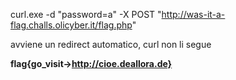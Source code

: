curl.exe -d "password=a" -X POST "http://was-it-a-flag.challs.olicyber.it/flag.php"

avviene un redirect automatico, curl non li segue

**flag{go_visit->http://cioe.deallora.de}**
